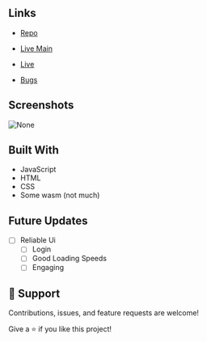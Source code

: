 
## Links

- [Repo](https://github.com/c10udz/youhavemail.ml/ "<project-name> Repo")

- [Live Main](<https://c10udz.github.io/youhavemail.ml/> "Live View")
  
- [Live](<https://youhavemail.ml> "Live View")

- [Bugs](https://github.com/c10udz/youhavemail.ml/issues "Issues Page")

## Screenshots

![None](https://img.wattpad.com/cover/186476741-256-k813081.jpg "None Yet ;)")

## Built With

- JavaScript
- HTML
- CSS
- Some wasm (not much)

## Future Updates

- [ ] Reliable Ui
  - [ ] Login
  - [ ] Good Loading Speeds
  - [ ] Engaging

## 🤝 Support

Contributions, issues, and feature requests are welcome!

Give a ⭐️ if you like this project!
